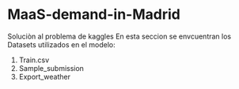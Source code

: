 # MaaS-demand-in-Madrid
Soluciòn al problema de kaggles
En esta seccion se envcuentran los Datasets utilizados en el modelo:
1. Train.csv
2. Sample_submission
3. Export_weather
